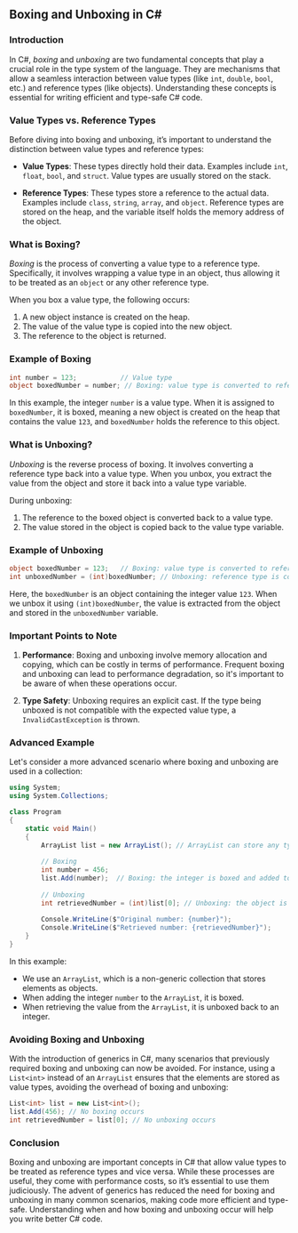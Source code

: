 ## Boxing and Unboxing in C#

### Introduction

In C#, *boxing* and *unboxing* are two fundamental concepts that play a crucial role in the type system of the language. They are mechanisms that allow a seamless interaction between value types (like `int`, `double`, `bool`, etc.) and reference types (like objects). Understanding these concepts is essential for writing efficient and type-safe C# code.

### Value Types vs. Reference Types

Before diving into boxing and unboxing, it’s important to understand the distinction between value types and reference types:

- **Value Types**: These types directly hold their data. Examples include `int`, `float`, `bool`, and `struct`. Value types are usually stored on the stack.
  
- **Reference Types**: These types store a reference to the actual data. Examples include `class`, `string`, `array`, and `object`. Reference types are stored on the heap, and the variable itself holds the memory address of the object.

### What is Boxing?

*Boxing* is the process of converting a value type to a reference type. Specifically, it involves wrapping a value type in an object, thus allowing it to be treated as an `object` or any other reference type.

When you box a value type, the following occurs:
1. A new object instance is created on the heap.
2. The value of the value type is copied into the new object.
3. The reference to the object is returned.

### Example of Boxing

```csharp
int number = 123;           // Value type
object boxedNumber = number; // Boxing: value type is converted to reference type
```

In this example, the integer `number` is a value type. When it is assigned to `boxedNumber`, it is boxed, meaning a new object is created on the heap that contains the value `123`, and `boxedNumber` holds the reference to this object.

### What is Unboxing?

*Unboxing* is the reverse process of boxing. It involves converting a reference type back into a value type. When you unbox, you extract the value from the object and store it back into a value type variable.

During unboxing:
1. The reference to the boxed object is converted back to a value type.
2. The value stored in the object is copied back to the value type variable.

### Example of Unboxing

```csharp
object boxedNumber = 123;   // Boxing: value type is converted to reference type
int unboxedNumber = (int)boxedNumber; // Unboxing: reference type is converted back to value type
```

Here, the `boxedNumber` is an object containing the integer value `123`. When we unbox it using `(int)boxedNumber`, the value is extracted from the object and stored in the `unboxedNumber` variable.

### Important Points to Note

1. **Performance**: Boxing and unboxing involve memory allocation and copying, which can be costly in terms of performance. Frequent boxing and unboxing can lead to performance degradation, so it's important to be aware of when these operations occur.

2. **Type Safety**: Unboxing requires an explicit cast. If the type being unboxed is not compatible with the expected value type, a `InvalidCastException` is thrown.

### Advanced Example

Let's consider a more advanced scenario where boxing and unboxing are used in a collection:

```csharp
using System;
using System.Collections;

class Program
{
    static void Main()
    {
        ArrayList list = new ArrayList(); // ArrayList can store any type of object
        
        // Boxing
        int number = 456;
        list.Add(number);  // Boxing: the integer is boxed and added to the list
        
        // Unboxing
        int retrievedNumber = (int)list[0]; // Unboxing: the object is unboxed to an integer
        
        Console.WriteLine($"Original number: {number}");
        Console.WriteLine($"Retrieved number: {retrievedNumber}");
    }
}
```

In this example:

- We use an `ArrayList`, which is a non-generic collection that stores elements as objects.
- When adding the integer `number` to the `ArrayList`, it is boxed.
- When retrieving the value from the `ArrayList`, it is unboxed back to an integer.

### Avoiding Boxing and Unboxing

With the introduction of generics in C#, many scenarios that previously required boxing and unboxing can now be avoided. For instance, using a `List<int>` instead of an `ArrayList` ensures that the elements are stored as value types, avoiding the overhead of boxing and unboxing:

```csharp
List<int> list = new List<int>();
list.Add(456); // No boxing occurs
int retrievedNumber = list[0]; // No unboxing occurs
```

### Conclusion

Boxing and unboxing are important concepts in C# that allow value types to be treated as reference types and vice versa. While these processes are useful, they come with performance costs, so it’s essential to use them judiciously. The advent of generics has reduced the need for boxing and unboxing in many common scenarios, making code more efficient and type-safe. Understanding when and how boxing and unboxing occur will help you write better C# code.